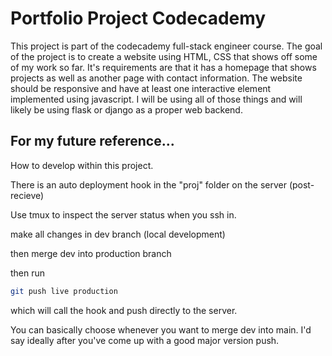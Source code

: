 # Portfolio Project Codecademy

This project is part of the codecademy full-stack engineer course. The goal of
the project is to create a website using HTML, CSS that shows off some of my
work so far. It's requirements are that it has a homepage that shows projects
as well as another page with contact information. The website should be
responsive and have at least one interactive element implemented using
javascript. I will be using all of those things and will likely be using flask
or django as a proper web backend.

## For my future reference...

How to develop within this project.

There is an auto deployment hook in the "proj" folder on the server (post-recieve)

Use tmux to inspect the server status when you ssh in.

make all changes in dev branch (local development)

then merge dev into production branch

then run

```bash
git push live production
```

which will call the hook and push directly to the server.

You can basically choose whenever you want to merge dev into main. I'd say ideally after you've come up with a good major version push.
